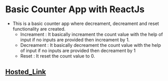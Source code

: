 # Basic Counter App with ReactJs
  - This is a basic counter app where decreament, decreament and reset functionality are created.
      - Increament : It basically increament the count value with the help of input if no inputs are provided then increament by 1.
      - Decreament : It basically decreament the count value with the help of input if no inputs are provided then decreament by 1
      - Reset : It reset the count value to 0.
        
## [Hosted_Link](https://basic-counter-reactjs.vercel.app/)

